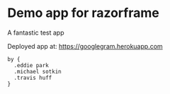 # Demo app for razorframe
A fantastic test app 

Deployed app at: <https://googlegram.herokuapp.com> 

```   
by {  
  .eddie park  
  .michael sotkin  
  .travis huff  
}
```   
